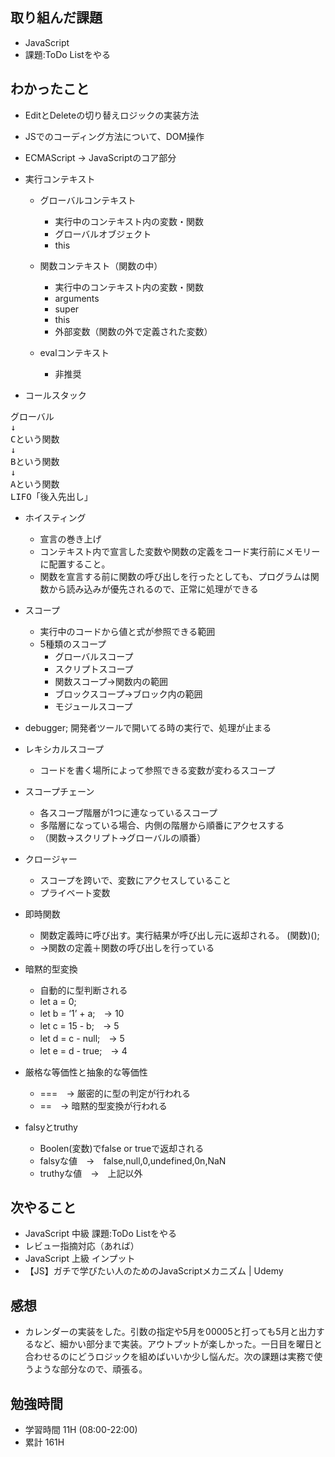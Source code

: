 ## 取り組んだ課題
- JavaScript
 - 課題:ToDo Listをやる

## わかったこと
- EditとDeleteの切り替えロジックの実装方法
- JSでのコーディング方法について、DOM操作
- ECMAScript → JavaScriptのコア部分
- 実行コンテキスト
  - グローバルコンテキスト
    - 実行中のコンテキスト内の変数・関数
    - グローバルオブジェクト
    - this

  - 関数コンテキスト（関数の中）
    - 実行中のコンテキスト内の変数・関数
    - arguments
    - super
    - this
    - 外部変数（関数の外で定義された変数）

  - evalコンテキスト
    - 非推奨

- コールスタック
<pre>
グローバル
↓
Cという関数
↓
Bという関数
↓
Aという関数
LIFO「後入先出し」
</pre>

- ホイスティング
  - 宣言の巻き上げ
  - コンテキスト内で宣言した変数や関数の定義をコード実行前にメモリーに配置すること。
  - 関数を宣言する前に関数の呼び出しを行ったとしても、プログラムは関数から読み込みが優先されるので、正常に処理ができる

- スコープ
  - 実行中のコードから値と式が参照できる範囲
  - 5種類のスコープ
    - グローバルスコープ
    - スクリプトスコープ
    - 関数スコープ→関数内の範囲
    - ブロックスコープ→ブロック内の範囲
    - モジュールスコープ

- debugger; 開発者ツールで開いてる時の実行で、処理が止まる

- レキシカルスコープ
  - コードを書く場所によって参照できる変数が変わるスコープ

- スコープチェーン
  - 各スコープ階層が1つに連なっているスコープ
  - 多階層になっている場合、内側の階層から順番にアクセスする
  - （関数→スクリプト→グローバルの順番）

- クロージャー
  - スコープを跨いで、変数にアクセスしていること
  - プライベート変数

- 即時関数
  - 関数定義時に呼び出す。実行結果が呼び出し元に返却される。 (関数)();
  - →関数の定義＋関数の呼び出しを行っている

- 暗黙的型変換
  - 自動的に型判断される
  - let a = 0;
  - let b = ‘1’ + a;　→ 10
  - let c = 15 - b;　→ 5
  - let d = c - null;　→ 5
  - let e = d - true;　→ 4

- 厳格な等価性と抽象的な等価性
  - ===　→ 厳密的に型の判定が行われる
  -  ==　→ 暗黙的型変換が行われる

- falsyとtruthy
  - Boolen(変数)でfalse or trueで返却される
  - falsyな値　→　false,null,0,undefined,0n,NaN
  - truthyな値　→　上記以外

## 次やること
- JavaScript 中級 課題:ToDo Listをやる
 - レビュー指摘対応（あれば）
- JavaScript 上級 インプット
 - 【JS】ガチで学びたい人のためのJavaScriptメカニズム | Udemy

## 感想
- カレンダーの実装をした。引数の指定や5月を00005と打っても5月と出力するなど、細かい部分まで実装。アウトプットが楽しかった。一日目を曜日と合わせるのにどうロジックを組めばいいか少し悩んだ。次の課題は実務で使うような部分なので、頑張る。

## 勉強時間
- 学習時間 11H (08:00-22:00)
- 累計 161H
